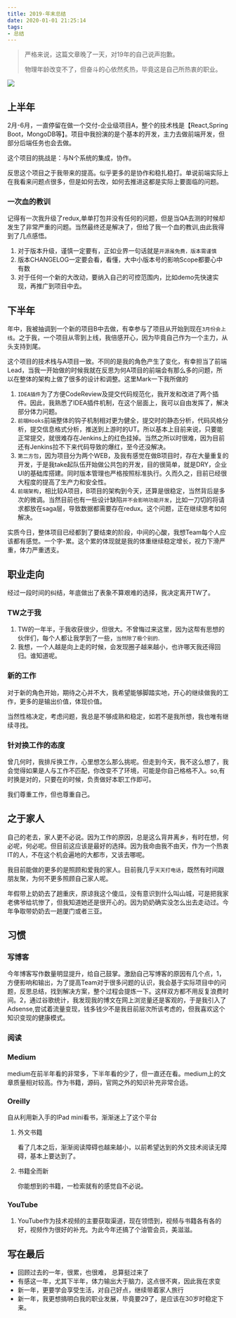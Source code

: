 ```yaml
---
title: 2019-年末总结
date: 2020-01-01 21:25:14
tags:
- 总结
---
```

> 严格来说，这篇文章晚了一天，对19年的自己说声抱歉。
>
> 物理年龄改变不了，但奋斗的心依然炙热，毕竟这是自己所热衷的职业。

![](http://static.1991421.cn/2020-01-01-155453.jpg)

##  上半年

2月-6月，一直停留在做一个交付-企业级项目A，整个的技术栈是【React,Spring Boot，MongoDB等】。项目中我扮演的是个基本的开发，主力去做前端开发，但部分后端任务也会去做。

这个项目的挑战是：与N个系统的集成，协作。

反思这个项目之于我带来的提高。似乎更多的是协作和稳扎稳打。单说前端实际上在我看来问题点很多，但是如何去改，如何去推进这都是实际上要面临的问题。

###  一次血的教训

记得有一次我升级了redux,单单打包并没有任何的问题，但是当QA去测的时候却发生了非常严重的问题。当然最终还是解决了，但给了我一个血的教训,由此我得到了几点感悟。

1. 对于版本升级，谨慎一定要有，正如业界一句话就是`开源虽免费，版本需谨慎`
2. 版本CHANGELOG一定要会看，看懂，大中小版本号的影响Scope都要心中有数
3. 对于任何一个新的大改动，要纳入自己的可控范围内，比如demo先快速实现，再推广到项目中去。


## 下半年

年中，我被抽调到一个新的项目B中去做，有幸参与了项目从开始到现在`3月份会上线`。之于我，一个项目从零到上线，我倍感开心，因为毕竟自己作为一个主力，从头支持到尾。

这个项目的技术栈与A项目一致。不同的是我的角色产生了变化，有幸担当了前端Lead，当我一开始做的时候我就在反思为何A项目的前端会有那么多的问题，所以在整体的架构上做了很多的设计和调整。这里Mark一下我所做的

1. `IDEA插件`为了方便CodeReview及提交代码规范化，我开发和改进了两个插件。因此，我熟悉了IDEA插件机制，在这个层面上，我可以自由发挥了，解决部分体力问题。
2. `前端Hooks`前端整体的钩子机制相对更为健全，提交时的静态分析，代码风格分析，提交信息格式分析，推送到上游时的UT。所以基本上目前来说，只要能正常提交，就很难存在Jenkins上的红色挂掉。当然之所以时很难，因为目前还有Jenkins拉不下来代码导致的爆红，至今还没解决。
3. `第二方包`，因为项目分为两个WEB，及我有感觉在做B项目时，存在大量重复的开发，于是我take起队伍开始做公共包的开发，目的很简单，就是DRY，企业UI的基础库搭建。同时版本管理也严格按照标准执行。久而久之，目前已经很大程度的提高了生产力和安全性。
4. `前端架构`，相比较A项目，B项目的架构到今天，还算是很稳定，当然背后是多次的微调。当然目前也有一些设计缺陷`并不会影响功能开发`，比如一刀切的将请求都放在saga层，导致数据都需要存在redux。这个问题，正在继续思考如何解决。

实质今日，整体项目已经都到了要结束的阶段，中间的心酸，我想Team每个人应该都有感觉。一个字-累。这个累的体现就是我的体重继续稳定增长，视力下滑严重，体力严重透支。


## 职业走向
经过一段时间的纠结，年底做出了表象不算艰难的选择，我决定离开TW了。

### TW之于我

1. TW的一年半，于我收获很少，但很大。不曾悔过来这里，因为这帮有思想的伙伴们，每个人都让我学到了一些，`当然除了极个别的`.
2. 我想，一个人越是向上走的时候，会发现圈子越来越小，也许哪天我还得回归。谁知道呢。

### 新的工作
对于新的角色开始，期待之心并不大，我希望能够脚踏实地，开心的继续做我的工作，更多的是输出价值，体现价值。

当然性格决定，考虑问题，我总是不够成熟和稳定，如若不是我所想，我也唯有继续寻找。

### 针对换工作的态度
曾几何时，我排斥换工作，心里想怎么那么挑呢。但走到今天，我不这么想了，我会觉得如果是人与工作不匹配，你改变不了环境，可能是你自己格格不入。so,有时换是对的，只要在的时候，负责做好本职工作即可。

我们尊重工作，但也尊重自己。


## 之于家人
自己的老去，家人更不必说。因为工作的原因，总是这么背井离乡，有时在想，何必呢，何必呢。但目前这应该是最好的选择。因为我命由我不由天，作为一个热衷IT的人，不在这个机会遍地的大都市，又该去哪呢。

我目前能做的更多的是照顾和爱我的家人。目前我几乎`天天打电话`，既然有时间跟朋友聚，为何不更多照顾自己家人呢。

年假带上奶奶去了趟重庆，原谅我这个傻瓜，没有意识到什么叫山城，可是把我家老佛爷给坑惨了，但我知道她还是很开心的。因为奶奶确实没怎么出去走动过。今年争取带奶奶去一趟厦门或者三亚。



## 习惯

### 写博客
今年博客写作数量明显提升，给自己鼓掌。激励自己写博客的原因有几个点，1，方便影响和输出，为了提高Team对于很多问题的认识，我会基于实际项目中的问题，反思总结，找到解决方案，整个过程会提炼一下。这样双方都不用反复浪费时间。2，通过谷歌统计，我发现我的博文在网上浏览量还是客观的，于是我引入了Adsense,尝试着流量变现，钱多钱少不是我目前层次所该考虑的，但我喜欢这个知识变现的健康模式。

### 阅读

### Medium
medium在前半年看的非常多，下半年看的少了，但一直还在看。medium上的文章质量相对较高。作为书籍，源码，官网之外的知识补充非常合适。

### Oreilly
自从利用新入手的IPad mini看书，渐渐迷上了这个平台

1. 外文书籍

	看了几本之后，渐渐阅读障碍也越来越小，以前希望达到的外文技术阅读无障碍，基本上要达到了。
2. 书籍全而新

	你能想到的书籍，一检索就有的感觉自不必说。

### YouTube

1. YouTube作为技术视频的主要获取渠道，现在领悟到，视频与书籍各有各的好，视频作为很好的补充。为此今年还搞了个油管会员，美滋滋。


## 写在最后
- 回顾过去的一年，很累，也很难， 总算挺过来了
- 有感这一年，尤其下半年，体力输出大于脑力，这点很不爽，因此我在求变
- 新一年，更要学会享受生活，对自己好点，继续带着家人旅行
- 新一年，我更想搞明白我的职业发展，毕竟要29了，是应该在30岁时稳定下来。
